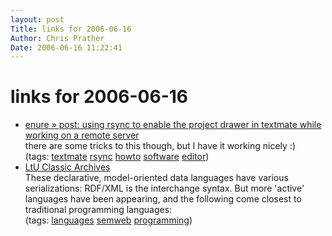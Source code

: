 ```yaml
---
layout: post
Title: links for 2006-06-16  
Author: Chris Prather
Date: 2006-06-16 11:22:41
---
```


# links for 2006-06-16
<ul class="delicious">
	<li>
		<div class="delicious-link"><a href="http://enure.net/post/article/using-rsync-to-enable-the-project-drawer-in-textmate-while-working-on-a-remote-server">enure » post: using rsync to enable the project drawer in textmate while working on a remote server</a></div>
		<div class="delicious-extended">there are some tricks to this though, but I have it working nicely :)</div>
		<div class="delicious-tags">(tags: <a href="http://del.icio.us/perigrin/textmate">textmate</a> <a href="http://del.icio.us/perigrin/rsync">rsync</a> <a href="http://del.icio.us/perigrin/howto">howto</a> <a href="http://del.icio.us/perigrin/software">software</a> <a href="http://del.icio.us/perigrin/editor">editor</a>)</div>
	</li>
	<li>
		<div class="delicious-link"><a href="http://lambda-the-ultimate.org/classic/message11739.html">LtU Classic Archives</a></div>
		<div class="delicious-extended">These declarative, model-oriented data languages have various serializations: RDF/XML is the interchange syntax. But more 'active' languages have been appearing, and the following come closest to traditional programming languages:</div>
		<div class="delicious-tags">(tags: <a href="http://del.icio.us/perigrin/languages">languages</a> <a href="http://del.icio.us/perigrin/semweb">semweb</a> <a href="http://del.icio.us/perigrin/programming">programming</a>)</div>
	</li>
</ul>

